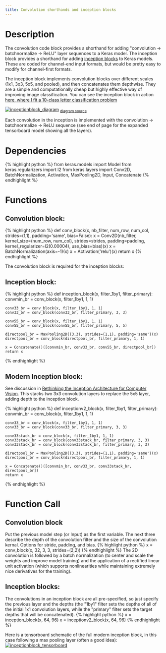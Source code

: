 ```yaml
---
title: Convolution shorthands and inception blocks
---
```

# Description
The convolution code block provides a shorthand for adding "convolution -> batchnormalize -> ReLU" layer sequences to a Keras model. The inception block provides a shorthand for adding [inception blocks](https://arxiv.org/pdf/1409.4842.pdf) to Keras models. These are coded for channel-end input formats, but would be pretty easy to modify for channel-first formats.  
  
The inception block implements convolution blocks over different scales (1x1, 3x3, 5x5, and pooled), and then concatenates them depthwise. They are a simple and computationally cheap but highly effective way of improving image classification. You can see the inception block in action [here, where I fit a 10-class letter classification problem](/Cogneuro_helpers/2017-09-26-notmnist-inception/)  
  
[![inceptionblock_diagram](/Cogneuro_helpers/img/inceptionblock_diagram.png)](/Cogneuro_helpers/img/inceptionblock_diagram.png)
<sub><a href='https://medium.com/initialized-capital/we-need-to-go-deeper-a-practical-guide-to-tensorflow-and-inception-50e66281804f'>diagram source</a>

Each convolution in the inception is implemented with the convolution -> batchnormalize -> ReLU sequence (see end of page for the expanded tensorboard model showing all the layers).

# Dependencies
{% highlight python %}
from keras.models import Model
from keras.regularizers import l2
from keras.layers import Conv2D, BatchNormalization, Activation, MaxPooling2D, Input, Concatenate
{% endhighlight %}

# Functions
## Convolution block:
{% highlight python %}
def conv_block(x, nb_filter, num_row, num_col, strides=(1,1), padding='same', bias=False):
    x = Conv2D(nb_filter, kernel_size=(num_row, num_col), strides=strides, padding=padding, kernel_regularizer=l2(0.00004), use_bias=bias)(x)
    x = BatchNormalization(axis=-1)(x)
    x = Activation('relu')(x)
    return x
{% endhighlight %}

The convolution block is required for the inception blocks:

## Inception block:
{% highlight python %}
def inception_block(x, filter_1by1, filter_primary):
    convmin_br = conv_block(x, filter_1by1, 1, 1)

    conv33_br = conv_block(x, filter_1by1, 1, 1)
    conv33_br = conv_block(conv33_br, filter_primary, 3, 3)

    conv55_br = conv_block(x, filter_1by1, 1, 1)
    conv55_br = conv_block(conv55_br, filter_primary, 5, 5)

    directpool_br = MaxPooling2D((3,3), strides=(1,1), padding='same')(x)
    directpool_br = conv_block(directpool_br, filter_primary, 1, 1)

    x = Concatenate()([convmin_br, conv33_br, conv55_br, directpool_br])
    return x
{% endhighlight %}

## Modern Inception block:
See discussion in [Rethinking the Inception Architecture for Computer Vision](https://arxiv.org/pdf/1512.00567.pdf). This stacks two 3x3 convolution layers to replace the 5x5 layer, adding depth to the inception block.

{% highlight python %}
def inceptionv2_block(x, filter_1by1, filter_primary):
    convmin_br = conv_block(x, filter_1by1, 1, 1)

    conv33_br = conv_block(x, filter_1by1, 1, 1)
    conv33_br = conv_block(conv33_br, filter_primary, 3, 3)

    conv33stack_br = conv_block(x, filter_1by1, 1, 1)
    conv33stack_br = conv_block(conv33stack_br, filter_primary, 3, 3)
    conv33stack_br = conv_block(conv33stack_br, filter_primary, 3, 3)

    directpool_br = MaxPooling2D((3,3), strides=(1,1), padding='same')(x)
    directpool_br = conv_block(directpool_br, filter_primary, 1, 1)

    x = Concatenate()([convmin_br, conv33_br, conv33stack_br, directpool_br])
    return x
{% endhighlight %}

# Function Call
## Convolution block
Put the previous model step (or Input) as the first variable. The next three describe the depth of the convolution filter and the size of the convolution kernal. Options for stride, padding, and bias.
{% highlight python %}
x = conv_block(x, 32, 3, 3, strides=(2,2))
{% endhighlight %}
The 2D convolution is followed by a batch normalization (to center and scale the weights and improve model training) and the application of a rectified linear unit activation (which supports nonlinearities while maintaining extremely nice derivatives for the training).

## Inception blocks:
The convolutions in an inception block are all pre-specified, so just specify the previous layer and the depths (the "1by1" filter sets the depths of all of the initial 1x1 convolution layers, while the "primary" filter sets the target depths that will be concatenated).
{% highlight python %}
x = inception_block(x, 64, 96)
x = inceptionv2_block(x, 64, 96)
{% endhighlight %}

Here is a tensorboard schematic of the full modern inception block, in this case following a max pooling layer (often a good idea):
[![inceptionblock_tensorboard](/Cogneuro_helpers/img/inceptionblock_tensorboard.png)](/Cogneuro_helpers/img/inceptionblock_tensorboard.png)
